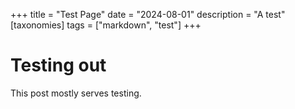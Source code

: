 +++
title = "Test Page"
date = "2024-08-01"
description = "A test"
[taxonomies]
tags = ["markdown", "test"]
+++

# Testing out

This post mostly serves testing.